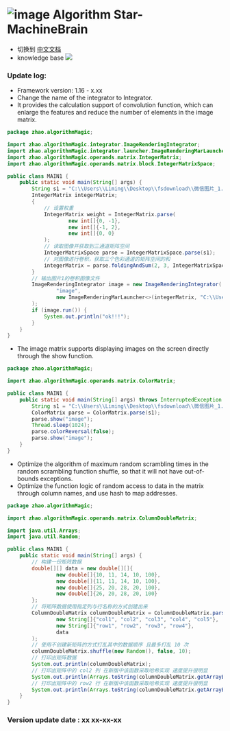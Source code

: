 # ![image](https://user-images.githubusercontent.com/113756063/194830221-abe24fcc-484b-4769-b3b7-ec6d8138f436.png) Algorithm Star-MachineBrain

- 切换到 [中文文档](https://github.com/BeardedManZhao/algorithmStar/blob/main/src_code/update/1.14_1.15-Chinese.md)
- knowledge base
  <a href="https://github.com/BeardedManZhao/algorithmStar/blob/main/KnowledgeDocument/knowledge%20base.md">
  <img src = "https://user-images.githubusercontent.com/113756063/194832492-f8c184c1-55e8-4f16-943a-34b99ac751d4.png"/>
  </a>

### Update log:

* Framework version: 1.16 - x.xx
* Change the name of the integrator to Integrator.
* It provides the calculation support of convolution function, which can enlarge the features and reduce the number of
  elements in the image matrix.

```java
package zhao.algorithmMagic;

import zhao.algorithmMagic.integrator.ImageRenderingIntegrator;
import zhao.algorithmMagic.integrator.launcher.ImageRenderingMarLauncher;
import zhao.algorithmMagic.operands.matrix.IntegerMatrix;
import zhao.algorithmMagic.operands.matrix.block.IntegerMatrixSpace;

public class MAIN1 {
    public static void main(String[] args) {
        String s1 = "C:\\Users\\Liming\\Desktop\\fsdownload\\微信图片_1.jpg";
        IntegerMatrix integerMatrix;
        {
            // 设置权重
            IntegerMatrix weight = IntegerMatrix.parse(
                    new int[]{0, -1},
                    new int[]{-1, 2},
                    new int[]{0, 0}
            );
            // 读取图像并获取到三通道矩阵空间
            IntegerMatrixSpace parse = IntegerMatrixSpace.parse(s1);
            // 对图像进行卷积，获取三个色彩通道的矩阵空间的和
            integerMatrix = parse.foldingAndSum(2, 3, IntegerMatrixSpace.parse(weight, weight, weight));
        }
        // 输出图片1的卷积图像文件
        ImageRenderingIntegrator image = new ImageRenderingIntegrator(
                "image",
                new ImageRenderingMarLauncher<>(integerMatrix, "C:\\Users\\Liming\\Desktop\\fsdownload\\res12.jpg", 1)
        );
        if (image.run()) {
            System.out.println("ok!!!");
        }
    }
}
```

* The image matrix supports displaying images on the screen directly through the show function.

```java
package zhao.algorithmMagic;

import zhao.algorithmMagic.operands.matrix.ColorMatrix;

public class MAIN1 {
    public static void main(String[] args) throws InterruptedException {
        String s1 = "C:\\Users\\Liming\\Desktop\\fsdownload\\微信图片_1.jpg";
        ColorMatrix parse = ColorMatrix.parse(s1);
        parse.show("image");
        Thread.sleep(1024);
        parse.colorReversal(false);
        parse.show("image");
    }
}
```

* Optimize the algorithm of maximum random scrambling times in the random scrambling function shuffle, so that it will
  not have out-of-bounds exceptions.
* Optimize the function logic of random access to data in the matrix through column names, and use hash to map
  addresses.

```java
package zhao.algorithmMagic;

import zhao.algorithmMagic.operands.matrix.ColumnDoubleMatrix;

import java.util.Arrays;
import java.util.Random;

public class MAIN1 {
    public static void main(String[] args) {
        // 构建一份矩阵数据
        double[][] data = new double[][]{
                new double[]{10, 11, 14, 10, 100},
                new double[]{11, 11, 14, 10, 100},
                new double[]{25, 20, 28, 20, 100},
                new double[]{26, 20, 28, 20, 100}
        };
        // 将矩阵数据使用指定列与行名称的方式创建出来
        ColumnDoubleMatrix columnDoubleMatrix = ColumnDoubleMatrix.parse(
                new String[]{"col1", "col2", "col3", "col4", "col5"},
                new String[]{"row1", "row2", "row3", "row4"},
                data
        );
        // 使用不创建新矩阵的方式打乱其中的数据顺序 且最多打乱 10 次
        columnDoubleMatrix.shuffle(new Random(), false, 10);
        // 打印出矩阵数据
        System.out.println(columnDoubleMatrix);
        // 打印出矩阵中的 col2 列 在新版中该函数采取哈希实现 速度提升很明显
        System.out.println(Arrays.toString(columnDoubleMatrix.getArrayByColName("col2")));
        // 打印出矩阵中的 row2 行 在新版中该函数采取哈希实现 速度提升很明显
        System.out.println(Arrays.toString(columnDoubleMatrix.getArrayByRowName("row2")));
    }
}
```

### Version update date : xx xx-xx-xx